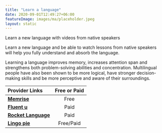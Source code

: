 ```yaml
---
title: "Learn a language"
date: 2020-09-01T12:49:27+06:00
featureImage: images/ma/placeholder.jpeg
layout: static
---
```


Learn a new language with videos from native speakers

Learn a new language and be able to watch lessons from native speakers will help you fully understand and absorb the language.

Learning a language improves memory, increases attention span and strengthens both problem-solving abilities and concentration. Multilingual people have also been shown to be more logical, have stronger decision-making skills and be more perceptive and aware of their surroundings.

| Provider Links      | Free or Paid  |  
| :-----------          | :--------------:      |  
| [**Memrise**](https://www.memrise.com/) | Free | 
| [**Fluent u**](https://www.fluentu.com/) | Paid | 
| [**Rocket Language**](https://www.rocketlanguages.com/) | Paid | 
| [**Lingo pie**](https://lingopie.com/) | Free/Paid | 
  

<br/><br/>






